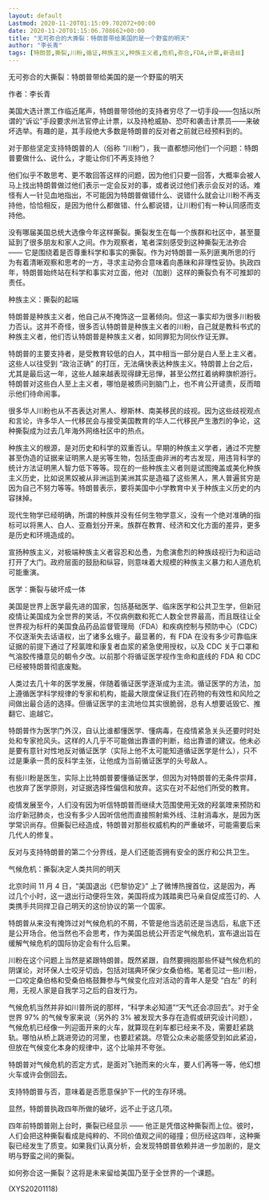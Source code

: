 ```yaml
---
layout: default
Lastmod: 2020-11-20T01:15:09.702072+00:00
date: 2020-11-20T01:15:06.708662+00:00
title: "无可弥合的大撕裂：特朗普带给美国的是一个野蛮的明天"
author: "李长青"
tags: [特朗普,撕裂,川粉,循证,种族主义,种族主义者,危机,弥合,FDA,计票,新语丝]
---
```


无可弥合的大撕裂：特朗普带给美国的是一个野蛮的明天

作者：李长青

美国大选计票工作临近尾声，特朗普带领他的支持者穷尽了一切手段——包括以所谓的“诉讼”手段要求州法官停止计票，以及持枪威胁、恐吓和袭击计票员——来破坏选举。有趣的是，其手段绝大多数是特朗普的反对者之前就已经预料到的。

对于那些坚定支持特朗普的人（俗称 “川粉”），我一直都想问他们一个问题：特朗普要做什么、说什么，才能让你们不再支持他？

他们似乎不敢思考、更不敢回答这样的问题，因为他们只要一回答，大概率会被人马上找出特朗普做过他们表示一定会反对的事，或者说过他们表示会反对的话。难怪有人一针见血地指出，不可能因为特朗普做错什么、说错什么就会让川粉不再支持他，恰恰相反，是因为他什么都做错、什么都说错，让川粉们有一种认同感而支持他。

没有哪届美国总统大选像今年这样撕裂。撕裂发生在每一个族群和社区中，甚至蔓延到了很多朋友和家人之间。作为观察者，笔者深刻感受到这种撕裂无法弥合 —— 它是围绕着是否尊重科学和事实的撕裂。作为对特朗普一系列匪夷所思的行为有着清晰观察和思考的一方，寻求主动弥合意味着向愚昧和非理性妥协。执政四年，特朗普始终站在科学和事实对立面，他对（加剧）这样的撕裂负有不可推卸的责任。

种族主义：撕裂的起端

特朗普是种族主义者，他自己从不掩饰这一显著倾向。但这一事实却为很多川粉极力否认。这并不奇怪，很多否认特朗普是种族主义者的川粉，自己就是教科书式的种族主义者，他们否认特朗普是种族主义者，如同罪犯为同伙作证无罪。

特朗普的主要支持者，是受教育较低的白人，其中相当一部分是白人至上主义者。这些人以往受到 “政治正确” 的打压，无法痛快表达种族主义。特朗普上台之后，尤其是最后这一年，这些人越来越表现得肆无忌惮，甚至公然扛着纳粹旗帜游行。特朗普对这些白人至上主义者，哪怕是被质问到脑门上，也不肯公开谴责，反而暗示他们待命闹事。

很多华人川粉也从不吝表达对黑人、穆斯林、南美移民的歧视。因为这些歧视观点和言论，许多华人一代移民会与接受美国教育的华人二代移民产生激烈的争论，这种撕裂成为过去几年海外网络社区中的热点。

种族主义的根源，是对历史和科学的双重否认。早期的种族主义学者，通过不完整甚至伪造的证据来证明黑人是劣等生物，包括歪曲非洲的考古发现，用违背科学的统计方法证明黑人智力低下等等。现在的一些种族主义者则是试图掩盖或美化种族主义历史，比如说黑奴被从非洲运到美洲其实是造福了这些黑人，黑人普遍贫穷是因为自己不努力等等。特朗普表示，要将美国中小学教育中关于种族主义历史的内容抹掉。

现代生物学已经明确，所谓的种族并没有任何生物学意义，没有一个绝对准确的指标可以将黑人、白人、亚裔划分开来。族群在教育、经济和文化方面的差异，更多是历史和环境造成的。

宣扬种族主义，对极端种族主义者容忍和怂恿，为愈演愈烈的种族歧视行为和运动打开了大门。政府层面的鼓励和纵容，则意味着大规模的种族主义暴力和人道危机可能重演。

医学：撕裂与破坏成一体

美国是世界上医学最先进的国家，包括基础医学、临床医学和公共卫生学，但新冠疫情让美国成为全世界的笑话，不仅病例数和死亡人数全世界最高，而且既往让全世界视为标杆的美国食品药品监督管理局（FDA）和疾病控制与预防中心（CDC）不仅逐渐失去话语权，出了诸多幺蛾子。最显著的，有 FDA 在没有多少可靠临床证据的前提下通过了羟氯喹和康复者血浆的紧急使用授权，以及 CDC 关于口罩和气溶胶传播意见的朝令夕改。以前那个将循证医学视作生命和底线的 FDA 和 CDC 已经被特朗普彻底废黜。

人类过去几十年的医学发展，伴随着循证医学逐渐成为主流。循证医学的方法，加上遵循医学科学规律的专家和机构，能最大限度保证我们在药物的有效性和风险之间做出最合适的选择。但循证医学的主流地位其实很脆弱，总有人想要诋毁它、推翻它、逾越它。

特朗普作为医学门外汉，自认比谁都懂医学、懂病毒，在疫情紧急关头还要时时处处和专家抢风头。这样的人几乎不可能做出靠谱的判断，给出靠谱的建议。他未必是要有意针对性地反对循证医学（实际上他不太可能知道循证医学是什么），只不过是秉承一贯的反科学主张，让他成为当前循证医学的头号敌人。

有些川粉是医生，实际上比特朗普要懂循证医学，但因为对特朗普的无条件崇拜，也放弃了医学原则，对证据选择性偏信和放弃。这实在对不起他们所受的教育。

疫情发展至今，人们没有因为听信特朗普而继续大范围使用无效的羟氯喹来预防和治疗新冠肺炎，也没有多少人因听信他而直接照射紫外线、注射消毒水，是因为医学常识尚存。但撕裂已经造成，特朗普对那些权威机构的严重破坏，可能需要后来几代人的修复。

反对与支持特朗普的第二个分界线，是人们还能否拥有安全的医疗和公共卫生。

气候危机：撕裂决定人类共同的明天

北京时间 11 月 4 日，“美国退出《巴黎协定》” 上了微博热搜首位，这是因为，再过几个小时，这一退出行动便将生效，美国将成为践踏奥巴马亲自促成签订的、人类携手共同捍卫自己明天的这份协议的第一个国家。

特朗普从来没有掩饰过对气候危机的不屑，不管是他当选前还是当选后，私底下还是公开场合。他当然也不会思考，作为美国总统公开否定气候危机，宣布退出旨在缓解气候危机的国际协定会有什么后果。

川粉在这个问题上当然是紧跟特朗普。既然紧跟，自然要拥抱那些怀疑气候危机的阴谋论，对环保人士咬牙切齿，包括对瑞典环保少女桑伯格。笔者见过一些川粉，一口咬定桑伯格和受桑伯格鼓舞参与气候变化应对活动的青年人是受 “白左” 的利用，无视人家是自我学习之后的自发行为。

气候危机当然并非如川普所说的那样，“科学未必知道”“天气还会凉回去”。对于全世界 97% 的气候专家来说（另外的 3% 被发现大多存在造假或研究设计问题），气候危机已经像一列迎面开来的火车，就算现在刹车都已经来不及，需要赶紧跳轨。哪怕从桥上跳进旁边的河里，也要赶紧跳。尽管公众未必能感受到如此紧迫，但放在气候变化本身的规律中，这个比喻并不夸张。

特朗普对气候危机的否定方式，是面对飞驰而来的火车，要人们再等一等，他幻想火车或许会倒回去。

支持特朗普与否，意味着是否愿意保护下一代的生存环境。

显然，特朗普执政四年所做的破坏，远不止于这几项。

四年前特朗普刚上台时，撕裂已经显示 —— 他正是凭借这种撕裂而上位。彼时，人们会把这种撕裂看成是纯粹的、不同价值观之间的碰撞；但历经这四年，这种撕裂已经发生了质变。如果我们认真分析，会发现特朗普依赖并进一步加剧的，是文明与野蛮之间的撕裂。

如何弥合这一撕裂？这将是未来留给美国乃至于全世界的一个课题。

(XYS20201118)

